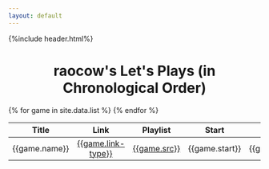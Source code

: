```yaml
---
layout: default
---
```

{%include header.html%}

<h1 style="text-align: center;">raocow's Let's Plays (in Chronological Order)</h1>

<table class="table table-sm table-hover">
<colgroup>
<col style="text-align:center;"/>
<col style="text-align:center;"/>
<col style="text-align:center;"/>
<col style="text-align:center;"/>
<col style="text-align:center;"/>
</colgroup>

<thead>
<tr>
	<th style="text-align:center;">Title</th>
	<th style="text-align:center;">Link</th>
	<th style="text-align:center;">Playlist</th>
	<th style="text-align:center;">Start</th>
	<th style="text-align:center;">End</th>
</tr>
</thead>

<tbody>
{% for game in site.data.list %}
<tr>
	<td style="text-align:center;">{{game.name}}</td>
	<td style="text-align:center;"><a href="{{game.link}}">{{game.link-type}}</a></td>
	<td style="text-align:center;"><a href="{{game.playlist}}">{{game.src}}</a></td>
	<td style="text-align:center;">{{game.start}}</td>
	<td style="text-align:center;">{{game.end}}</td>
</tr>
<tr>
{% endfor %}
</tr>